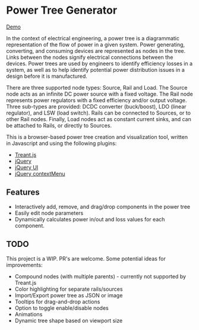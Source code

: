 # Power Tree Generator

[Demo](https://dolenle.com/ptg_demo/)

In the context of electrical engineering, a power tree is a diagrammatic representation of the flow of power in a given system. Power generating, converting, and consuming devices are represented as nodes in the tree. Links between the nodes signify electrical connections between the devices. Power trees are used by engineers to identify efficiency losses in a system, as well as to help identify potential power distribution issues in a design before it is manufactured.

There are three supported node types: Source, Rail and Load. The Source node acts as an infinite DC power source with a fixed voltage. The Rail node represents power regulators with a fixed efficiency and/or output voltage. Three sub-types are provided: DCDC converter (buck/boost), LDO (linear regulator), and LSW (load switch). Rails can be connected to Sources, or to other Rail nodes. Finally, Load nodes act as constant current sinks, and can be attached to Rails, or directly to Sources.

This is a browser-based power tree creation and visualization tool, written in Javascript and using the following plugins:
- [Treant.js](https://fperucic.github.io/treant-js/)
- [jQuery](https://jquery.com/)
- [jQuery UI](https://jqueryui.com/)
- [jQuery contextMenu](https://swisnl.github.io/jQuery-contextMenu/)

## Features
- Interactively add, remove, and drag/drop components in the power tree
- Easily edit node parameters
- Dynamically calculates power in/out and loss values for each component.

## TODO
This project is a WIP. PR's are welcome.
Some potential ideas for improvements:
- Compound nodes (with multiple parents) - currently not supported by Treant.js
- Color highlighting for separate rails/sources
- Import/Export power tree as JSON or image
- Tooltips for drag-and-drop actions
- Option to toggle enable/disable nodes
- Animations
- Dynamic tree shape based on viewport size
